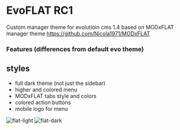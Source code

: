 # EvoFLAT RC1
Custom manager theme for evolutioin cms 1.4
based on MODxFLAT manager theme https://github.com/Nicola1971/MODxFLAT

### Features (differences from default evo theme)

## styles

- full dark theme (not just the sidebar)
- higher and colored menu
- MODxFLAT tabs style and colors
- colored action buttons 
- mobile logo for menu


![flat-light](https://user-images.githubusercontent.com/7342798/31508595-e59361f4-af7e-11e7-98a9-133f06469bf0.png)
![flat-dark](https://user-images.githubusercontent.com/7342798/31508604-e92ee234-af7e-11e7-9a6b-662e0c4bfc35.png)

